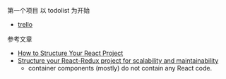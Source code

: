 第一个项目
以 todolist 为开始

- [trello](https://trello.com/b/8AHQFOhN/)


参考文章

- [How to Structure Your React Project](https://daveceddia.com/react-project-structure/)
- [Structure your React-Redux project for scalability and maintainability](https://levelup.gitconnected.com/structure-your-react-redux-project-for-scalability-and-maintainability-618ad82e32b7)
    - container components (mostly) do not contain any React code.
